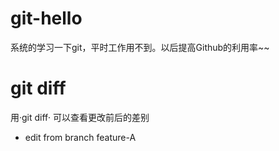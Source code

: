# git-hello
系统的学习一下git，平时工作用不到。以后提高Github的利用率~~

# git diff
用·git diff· 可以查看更改前后的差别

- edit from branch feature-A


